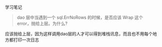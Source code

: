 学习笔记

> dao 层中当遇到一个 sql.ErrNoRows 的时候，是否应该 Wrap 这个 error，抛给上层。为什么?


应该抛给上层，因为这样调用dao层的人才可以得到堆栈讯息，而且也不用每个地方都打印一次日志